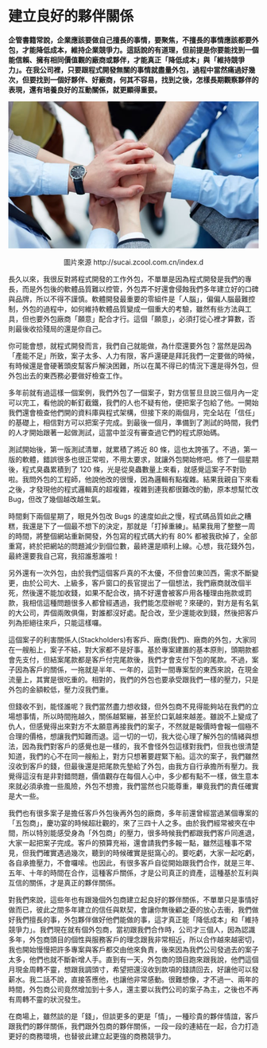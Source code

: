 # 建立良好的夥伴關係

**企管書籍常說，企業應該要做自己擅長的事情，要聚焦，不擅長的事情應該都要外包，才能降低成本，維持企業競爭力。這話說的有道理，但前提是你要能找到一個能信賴、擁有相同價值觀的廠商或夥伴，才能真正「降低成本」與「維持競爭力」。在我公司裡，只要跟程式開發無關的事情就盡量外包，過程中當然痛過好幾次，但要找到一個好夥伴、好廠商，何其不容易，找到之後，怎樣長期觀察夥伴的表現，還有培養良好的互動關係，就更顯得重要。**

<p align="center"><img src="images/E9D55307-FA03-D178-58B9-AC1CB33B402B.jpg@700w_0e_1l.jpg"/></p>
<p align="center">圖片來源 http://sucai.zcool.com.cn/index.d

長久以來，我很反對將程式開發的工作外包，不單單是因為程式開發是我們的專長，而是外包後的軟體品質難以控管，外包弄不好還會侵蝕我們多年建立好的口碑與品牌，所以不得不謹慎。軟體開發最重要的零組件是「人腦」，偏偏人腦最難控制，外包的過程中，如何維持軟體品質變成一個重大的考驗，雖然有些方法與工具，但也要外包廠商「願意」配合才行。這個「願意」，必須打從心裡才算數，否則最後收拾殘局的還是你自己。

你可能會想，就程式開發而言，我們自己就能做，為什麼還要外包？當然是因為「產能不足」所致，案子太多、人力有限，客戶還硬是拜託我們一定要做的時候，有時候還是會硬著頭皮幫客戶解決困難，所以在萬不得已的情況下還是得外包，但外包出去的東西務必要做好檢查工作。

多年前就有過這樣一個案例，我們外包了一個案子，對方信誓旦旦說三個月內一定可以完工，看他說的斬釘截鐵，我們的人也不疑有他，便把案子包給了他。一開始我們還會檢查他們開的資料庫與程式架構，但接下來的兩個月，完全站在「信任」的基礎上，相信對方可以把案子完成。到最後一個月，準備到了測試的時間，我們的人才開始跟著一起做測試，這當中並沒有審查過它們的程式原始碼。

測試開始後，第一版測試清單，就累積了將近 80 條，這也太誇張了。不過，第一版的軟體，錯誤很多也很正常啦，不用太要求，就讓外包開始修吧。修了一個星期後，程式臭蟲累積到了 120 條，光是從臭蟲數量上來看，就感覺這案子不對勁啦。我問外包的工程師，他說他改的很慢，因為邏輯有點複雜。結果我親自下來看之後，才發現他的程式邏輯真的超複雜，複雜到連我都很難改的動，原本想幫忙改 Bug，但改了幾個越改越生氣。

時間剩下兩個星期了，眼見外包改 Bugs 的速度如此之慢，程式碼品質如此之糟糕，我還是下了一個最不想下的決定，那就是「打掉重練」。結果我用了整整一周的時間，將整個網站重新開發，外包寫的程式碼大約有 80% 都被我砍掉了，全部重寫，終於把網站的問題減少到個位數，最終還是順利上線。心想，我花錢外包，最終還要我自己寫，我招誰惹誰啦！

另外還有一次外包，由於我們這個客戶真的不太優，不但會凹東凹西，需求不斷變更，由於公司大、上級多，客戶窗口的長官提出了一個想法，我們廠商就改個半死，然後還不能加收錢，如果不配合改，搞不好還會被客戶用各種理由拖款或罰款，我相信這種問題很多人都曾經遇過，我們能怎麼辦呢？來硬的，對方是有名氣的大公司，弄個兩敗俱傷，對誰都沒好處。配合改，至少還能收到錢，然後把客戶列為拒絕往來戶，只能這樣囉。

這個案子的利害關係人(Stackholders)有客戶、廠商(我們)、廠商的外包，大家同在一艘船上，案子不結，對大家都不是好事。基於專案建置的基本原則，頭期款都會先支付，但結案尾款都是客戶付完尾款後，我們才會支付下包的尾款。不過，案子因為客戶的關係，一拖就是半年、一年的，這對一間專案型的東西來說，在現金流量上，其實是很吃重的。相對的，我們的外包也要承受跟我們一樣的壓力，只是外包的金額較低，壓力沒我們重。

但錢收不到，能怪誰呢？我們當然盡力想收錢，但外包商不見得能夠站在我們的立場想事情，所以時間拖越久，關係越緊繃，甚至於口氣越來越差。雖說不上變成了仇人，但感覺得出來對方不太願意再接我們的案子，不然就是報價時會報一個極不合理的價格，想讓我們知難而退。這一切的一切，我大從心理了解外包的情緒與想法，因為我們對客戶的感覺也是一樣的，我不會怪外包這樣對我們，但我也很清楚知道，我們的心不在同一艘船上，對方只想著要趕緊下船。這次的案子，我們雖然沒收到客戶的錢，但最後還是把尾款先墊給了外包，由我方自行承擔所有壓力。我覺得這沒有是非對錯問題，價值觀存在每個人心中，多少都有點不一樣，做生意本來就必須承擔一些風險，外包不想擔，我們當然也只能尊重，畢竟我們的責任確實是大一些。

我們也有很多案子是擔任客戶外包後再外包的廠商，多年前還曾經當過某個專案的「五包商」，慶功宴的時候超壯觀的，來了三四十人之多。由於我們經常被夾在中間，所以特別能感受身為「外包商」的壓力，很多時候我們都跟我們客戶同進退，大家一起把案子完成。客戶的預算充裕，還會請我們多報一點，雖然這種事不常見，但我們確實遇過幾次，聽到的時候確實是挺窩心的。要吃虧，大家一起吃虧，各自承擔壓力，不會囉嗦。也因此，有很多客戶自從開始跟我們合作，就是三年、五年、十年的時間在合作，這種客戶關係，才是公司真正的資產，這種基於互利與互信的關係，才是真正的夥伴關係。

對我們來說，這些年也有跟幾個外包商建立起良好的夥伴關係，不單單只是事情好做而已，彼此之間多年建立的信任與默契，會讓你無後顧之憂的放心去衝，我們做好我們擅長的事，外包夥伴做好他們能做的事，這才真正能「降低成本」和「維持競爭力」。我們現在就有個外包商，當初跟我們合作時，公司才三個人，因為認識多年，外包商頭目的個性與服務客戶的理念跟我非常相近，所以合作越來越密切，我也開始慢慢把許多專案與客戶都交由他來負責，後來因為我們公司發過去的案子太多，他們也就不斷新增人手。直到有一天，外包商的頭目跑來跟我說，他們這個月現金周轉不靈，想跟我調頭寸，希望把還沒收到款項的錢請回去，好讓他可以發薪水。我二話不說，直接答應他，也讓他非常感動。很難想像，才不過一、兩年的時間，外包商公司竟然增加到十多人，還主要以我們公司的案子為主，之後也不再有周轉不靈的狀況發生。

在商場上，雖然談的是「錢」，但談更多的更是「情」，一種珍貴的夥伴情誼，客戶跟我們的夥伴關係，我們跟外包商的夥伴關係，一段一段的連結在一起，合力打造更好的商務環境，也替彼此建立起更強的商務競爭力。